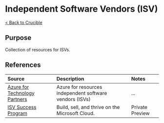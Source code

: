 # Independent Software Vendors (ISV)

[< Back to Crucible](./)

## Purpose

Collection of resources for ISVs.

## References

Source | Description | Notes
:----- | :---------- | :----
[Azure for Technology Partners](https://azure.microsoft.com/en-us/partners/azure-technology-partners/)|Azure for resources  independent software vendors (ISVs)|...
[ISV Success Program](https://www.microsoft.com/en-us/isv) | Build, sell, and thrive on the Microsoft Cloud.|Private Preview